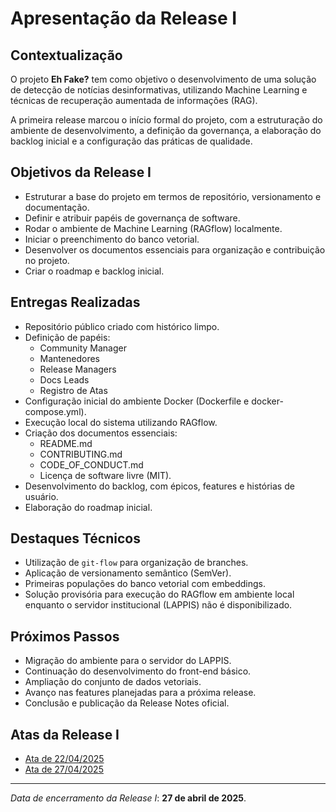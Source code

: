 # Apresentação da Release I

## Contextualização

O projeto **Eh Fake?** tem como objetivo o desenvolvimento de uma solução de detecção de notícias desinformativas, utilizando Machine Learning e técnicas de recuperação aumentada de informações (RAG).

A primeira release marcou o início formal do projeto, com a estruturação do ambiente de desenvolvimento, a definição da governança, a elaboração do backlog inicial e a configuração das práticas de qualidade.

## Objetivos da Release I

- Estruturar a base do projeto em termos de repositório, versionamento e documentação.
- Definir e atribuir papéis de governança de software.
- Rodar o ambiente de Machine Learning (RAGflow) localmente.
- Iniciar o preenchimento do banco vetorial.
- Desenvolver os documentos essenciais para organização e contribuição no projeto.
- Criar o roadmap e backlog inicial.

## Entregas Realizadas

- Repositório público criado com histórico limpo.
- Definição de papéis:
  - Community Manager
  - Mantenedores
  - Release Managers
  - Docs Leads
  - Registro de Atas
- Configuração inicial do ambiente Docker (Dockerfile e docker-compose.yml).
- Execução local do sistema utilizando RAGflow.
- Criação dos documentos essenciais:
  - README.md
  - CONTRIBUTING.md
  - CODE_OF_CONDUCT.md
  - Licença de software livre (MIT).
- Desenvolvimento do backlog, com épicos, features e histórias de usuário.
- Elaboração do roadmap inicial.

## Destaques Técnicos

- Utilização de `git-flow` para organização de branches.
- Aplicação de versionamento semântico (SemVer).
- Primeiras populações do banco vetorial com embeddings.
- Solução provisória para execução do RAGflow em ambiente local enquanto o servidor institucional (LAPPIS) não é disponibilizado.

## Próximos Passos

- Migração do ambiente para o servidor do LAPPIS.
- Continuação do desenvolvimento do front-end básico.
- Ampliação do conjunto de dados vetoriais.
- Avanço nas features planejadas para a próxima release.
- Conclusão e publicação da Release Notes oficial.

## Atas da Release I

- [Ata de 22/04/2025](atas/ata-1.md)
- [Ata de 27/04/2025](atas/ata-2.md)

---

*Data de encerramento da Release I*: **27 de abril de 2025**.
